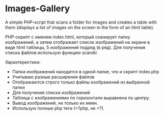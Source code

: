 # Images-Gallery
A simple PHP-script that scans a folder for images and creates a table with them (displays a list of images on the screen in the form of an html table).

PHP-скрипт с именем index.html, который сканирует папку изображений, а затем отображает список изображений на экране в виде html таблицы, 5 изображений подряд (в ряд). Для получения списка файлов использую функцию scandir.

Характеристики:
* Папка изображений находится в одной папке, что и скрипт index.php
* Учитываю разные расширения файлов
* Отображаются строго только файлы изображений из выбранной папки
* Для получения списка изображений 
* Таблица с изображениями по горизонтали выравнена по центру.
* Вывод изображений, не только их имен.
* Использую полные php теги (<?php, не <?).
